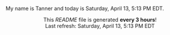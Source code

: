 My name is Tanner and today is Saturday, April 13, 5:13 PM EDT.

<p align="center">This <i>README</i> file is generated <b>every 3 hours</b>!</br>Last refresh: Saturday, April 13, 5:13 PM EDT<br /></p>
